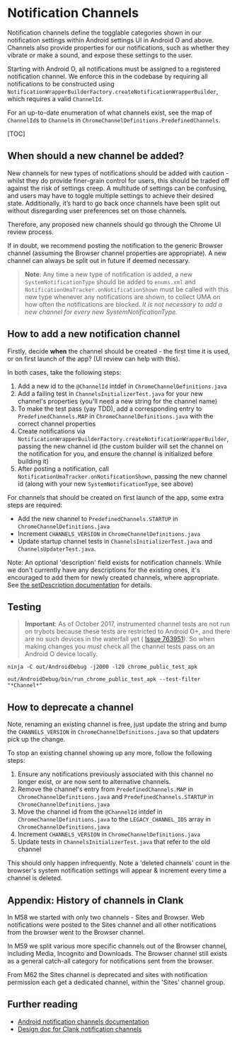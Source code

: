# Notification Channels

Notification channels define the togglable categories shown in our notification
settings within Android settings UI in Android O and above. Channels also
provide properties for our notifications, such as whether they vibrate or
make a sound, and expose these settings to the user.

Starting with Android O, all notifications must be assigned to a registered
notification channel. We enforce this in the codebase by requiring all
notifications to be constructed using
`NotificationWrapperBuilderFactory.createNotificationWrapperBuilder`, which requires a
valid `ChannelId`.

For an up-to-date enumeration of what channels exist, see the
map of `ChannelId`s to `Channel`s in `ChromeChannelDefinitions.PredefinedChannels`.

[TOC]

## When should a new channel be added?

New channels for new types of notifications should be added with caution -
whilst they do provide finer-grain control for users, this should be traded
off against the risk of settings creep. A multitude of settings can be
confusing, and users may have to toggle multiple settings to achieve their
desired state. Additionally, it’s hard to go back once channels have been
split out without disregarding user preferences set on those channels.

Therefore, any proposed new channels should go through the Chrome UI review
process.

If in doubt, we recommend posting the notification to the generic Browser
channel (assuming the Browser channel properties are appropriate). A new channel
can always be split out in future if deemed necessary.

> **Note**: Any time a new type of notification is added, a new
`SystemNotificationType` should be added to `enums.xml` and
`NotificationUmaTracker.onNotificationShown` must be called with this new
 type whenever any notifications are shown, to collect UMA on how often the
 notifications are blocked. *It is not necessary to add a new channel
 for every new SystemNotificationType.*

## How to add a new notification channel

Firstly, decide **when** the channel should be created - the first time it is used, or on first
launch of the app? (UI review can help with this).

In both cases, take the following steps:

1. Add a new id to the `@ChannelId` intdef in `ChromeChannelDefinitions.java`
2. Add a failing test in `ChannelsInitializerTest.java` for your new channel's properties (you'll
 need a new string for the channel name)
3. To make the test pass (yay TDD), add a corresponding entry to `PredefinedChannels.MAP` in
`ChromeChannelDefinitions.java` with the correct channel properties
4. Create notifications via
`NotificationWrapperBuilderFactory.createNotificationWrapperBuilder`, passing the new
channel id (the custom builder will set the channel on the notification for
you, and ensure the channel is initialized before building it)
5. After posting a notification, call `NotificationUmaTracker.onNotificationShown`, passing the new
 channel id (along with your new `SystemNotificationType`, see above)

For channels that should be created on first launch of the app, some extra steps are required:
- Add the new channel to `PredefinedChannels.STARTUP` in `ChromeChannelDefinitions.java`
- Increment `CHANNELS_VERSION` in `ChromeChannelDefinitions.java`
- Update startup channel tests in `ChannelsInitializerTest.java` and `ChannelsUpdaterTest.java`.

Note: An optional 'description' field exists for notification channels.
While we don't currently have any descriptions for the existing ones, it's encouraged to add them
for newly created channels, where appropriate. See [the setDescription documentation](https://developer.android.com/reference/android/app/NotificationChannel.html#setDescription(java.lang.String)) for details.

## Testing

> **Important**: As of October 2017, instrumented channel tests are not run on trybots because
 these tests are restricted to Android O+, and there are no such devices in the waterfall yet (
 [Issue 763951](https://crbug.com/763951)). So when making changes you *must* check all the channel tests
 pass on an Android O device locally.


    ninja -C out/AndroidDebug -j2000 -l20 chrome_public_test_apk

    out/AndroidDebug/bin/run_chrome_public_test_apk --test-filter "*Channel*"


## How to deprecate a channel

Note, renaming an existing channel is free, just update the string and bump the
`CHANNELS_VERSION` in `ChromeChannelDefinitions.java` so that updaters pick up the
change.

To stop an existing channel showing up any more, follow the following steps:

1. Ensure any notifications previously associated with this channel no longer
exist, or are now sent to alternative channels.
2. Remove the channel's entry from `PredefinedChannels.MAP` in `ChromeChannelDefinitions.java` and
`PredefinedChannels.STARTUP` in `ChromeChannelDefinitions.java`
3. Move the channel id from the `@ChannelId` intdef in `ChromeChannelDefinitions.java` to the
`LEGACY_CHANNEL_IDS` array in `ChromeChannelDefinitions.java`
4. Increment `CHANNELS_VERSION` in `ChromeChannelDefinitions.java`
5. Update tests in `ChannelsInitializerTest.java` that refer to the old channel

This should only happen infrequently. Note a 'deleted channels' count in
the browser's system notification settings will appear & increment every time a
channel is deleted.


## Appendix: History of channels in Clank

In M58 we started with only two channels - Sites and Browser. Web notifications
were posted to the Sites channel and all other notifications from the browser
went to the Browser channel.

In M59 we split various more specific channels out of the Browser channel,
including Media, Incognito and Downloads. The Browser channel still exists as
a general catch-all category for notifications sent from the browser.

From M62 the Sites channel is deprecated and sites with notification permission
each get a dedicated channel, within the 'Sites' channel group.

## Further reading

- [Android notification channels documentation](https://developer.android.com/preview/features/notification-channels.html)
- [Design doc for Clank notification channels](https://docs.google.com/document/d/1K9pjvlHF1oANNI8TqZgy151tap9zs1KUr2qfBXo1s_4/edit?usp=sharing)
